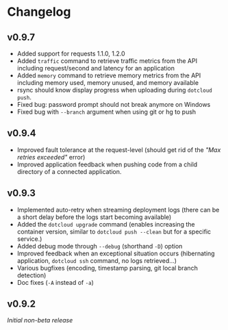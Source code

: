 Changelog
=========

v0.9.7
------

- Added support for requests 1.1.0, 1.2.0
- Added `traffic` command to retrieve traffic metrics from the API including request/second and latency for an application
- Added `memory` command to retrieve memory metrics from the API including memory used, memory unused, and memory available
- rsync should know display progress when uploading during `dotcloud push`.
- Fixed bug: password prompt should not break anymore on Windows
- Fixed bug with `--branch` argument when using git or hg to push

v0.9.4
------

- Improved fault tolerance at the request-level (should get rid of the *"Max retries exceeded"* error)
- Improved application feedback when pushing code from a child directory of a connected application.

v0.9.3
------

- Implemented auto-retry when streaming deployment logs (there can be a short delay before the logs start becoming available)
- Added the `dotcloud upgrade` command (enables increasing the container version, similar to `dotcloud push --clean` but for a specific service.)
- Added debug mode through `--debug` (shorthand `-D`) option
- Improved feedback when an exceptional situation occurs (hibernating application, `dotcloud ssh` command, no logs retrieved...)
- Various bugfixes (encoding, timestamp parsing, git local branch detection)
- Doc fixes (`-A` instead of `-a`)

v0.9.2
------

*Initial non-beta release*
